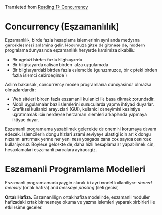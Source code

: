 
Transleted from [Reading 17: Concurrency](http://web.mit.edu/6.005/www/fa14/classes/17-concurrency/)

# Concurrency (Eşzamanlılık)

Eşzamanlılık, birde fazla hesaplama islemlerinin ayni anda medyana gerceklesmesi anlamina gelir. Hosumuza gitse de gitmese de, modern progralama dunyasinda eşzamanlılık heryerde karsimiza cikabilir.:

- Bir agdaki birden fazla bilgisayarda
- Bir bilgisayarda calisan birden falza uygulamada
- Bir bilgisayardaki birden fazla eslemcide (gunuzmuzde, bir cipteki birden fazla islemci cekirdeginde ) 

Aslina bakarsak, concurrency moden programlama dundyasinda olmazsa olmazlardandir:

- Web siteleri birden fazla eszamanli kullanici ile basa cikmak zorundadir.
- Mobil uygulamalar bazi islemlerini sunucularda yapma ihtiyaci duyarlar.
- Grafiksel kullanici arayuzlari (GUI), kullanici deneyimini kesintiye ugratmamak icin nerdeyse herzaman islemleri arkaplanda yapmaya ihtiyac duyar.

Eszamanli programlama yapabilmek gelecekte de onemini korumaya devam edecek. Islemcilerin dongu hizlari azami seviyeye ulastigi icin artik dongu hizlarini arttirmak yerine
her yeni nesil yongada daha cok sayida cekirdek kullaniyoruz. Boylece gelcekte de, daha hizli hesaplamalar yapabilmek icin, hesaplamalari eszamanli parcalara ayiracagiz.

# Eszamanli Programlama Modelleri

Eszamanli programlamada yaygin olarak iki ayri model kullaniliyor: *shared memory* (ortak hafiza) and *message passing* (ileti gecisi)

**Ortak Hafiza.** Eszamanliligin ortak hafiza modelinde, eszamanli moduller hafizadaki ortak bir nesneye okuma ve yazma islemleri yaparak birbirleri ile etkilesime geceler.


